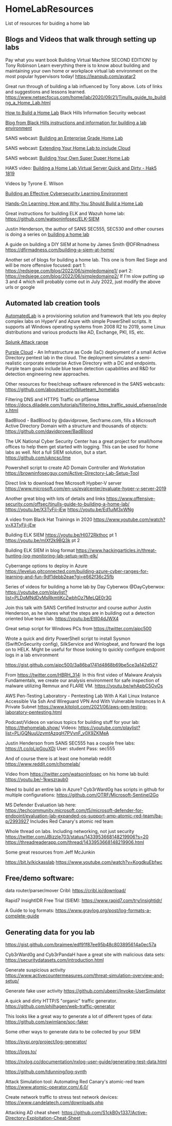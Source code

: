 # HomeLabResources
List of resources for buiding a home lab

## Blogs and Videos that walk through setting up labs
Pay what you want book
Building Virtual Machine SECOND EDITION! by Tony Robinson 
Learn everything there is to know about building and maintaining your own home or workplace virtual lab environment on the most popular hypervisors today!
https://leanpub.com/avatar2

Great run through of building a lab influenced by Tony above.  Lots of links and suggestions and lessons learned.
https://www.netsecfocus.com/home/lab/2020/09/21/Tjnulls_guide_to_building_a_Home_Lab.html

[How to Build a Home Lab](https://www.youtube.com/watch?v=_Ih_wjHafrM)
Black Hills Information Security webcast

[Blog from Black Hills instructions and information for building a lab environment](https://www.blackhillsinfosec.com/how-to-deploy-windows-optics-commands-downloads-instructions-and-screenshots/)

SANS webcast: [Building an Enterprise Grade Home Lab](https://youtu.be/jnotvkoUF9U)

SANS webcast: [Extending Your Home Lab to include Cloud](https://youtu.be/j69DRB4WGeY)

SANS webcast: [Building Your Own Super Duper Home Lab](https://youtu.be/uzqwoufhwyk)

HAK5 video: [Building a Home Lab Virtual Server Quick and Dirty - Hak5 1819](https://youtu.be/9SpQ1fRQAto)

Videos by Tyrone E. Wilson

[Building an Effective Cybersecurity Learning Environment](https://www.youtube.com/watch?v=ZYAgyZ7RZm8)

[Hands-On Learning: How and Why You Should Build a Home Lab](https://www.youtube.com/watch?v=CL2Ng191KQE)

Great instructions for building ELK and Wazuh home lab:  
https://github.com/watsoninfosec/ELK-SIEM

Justin Henderson, the author of SANS SEC555, SEC530 and other courses is doing a series on [building a home lab](https://youtube.com/playlist?list=PLIQlcXRut9IPF8cJSSf0-BsoFy_1SOGYQ)

A guide on building a DIY SIEM at home by James Smith @DFIRmadness
https://dfirmadness.com/building-a-siem-at-home/

Another set of blogs for building a home lab.  This one is from Red Siege and will be more offensive focused:
part 1:  https://redsiege.com/blog/2022/06/simpledomainp1/
part 2:  https://redsiege.com/blog/2022/06/simpledomainp2/
If I'm slow putting up 3 and 4 which will probably come out in July 2022, just modify the above urls or google

## Automated lab creation tools


[AutomatedLab](https://github.com/AutomatedLab/AutomatedLab)
is a provisioning solution and framework that lets you deploy complex labs on HyperV and Azure with simple PowerShell scripts. It supports all Windows operating systems from 2008 R2 to 2019, some Linux distributions and various products like AD, Exchange, PKI, IIS, etc. 

[Splunk Attack range](https://github.com/splunk/attack_range)

[Purple Cloud](https://github.com/iknowjason/PurpleCloud) - An Infrastructure as Code (IaC) deployment of a small Active Directory pentest lab in the cloud. The deployment simulates a semi-realistic corporate enterprise Active Directory with a DC and endpoints. Purple team goals include blue team detection capabilities and R&D for detection engineering new approaches. 



Other resources for free/cheap software referenced in the SANS webcasts:   https://github.com/aboutsecurity/blueteam_homelabs

Filtering DNS and HTTPS Traffic on pfSense
https://docs.diladele.com/tutorials/filtering_https_traffic_squid_pfsense/index.html


BadBlood - BadBlood by @davidprowe, Secframe.com, fills a Microsoft Active Directory Domain with a structure and thousands of objects:  
https://github.com/davidprowe/BadBlood


The UK National Cyber Security Center has a great project for small/home offices to help them get started with logging.  This can be used for home labs as well. Not a full SIEM solution, but a start.
https://github.com/ukncsc/lme


Powershell script to create AD Domain Controller and Workstation     
https://browninfosecguy.com/Active-Directory-Lab-Setup-Tool

Direct link to download free Microsoft Hypber-V server    
https://www.microsoft.com/en-us/evalcenter/evaluate-hyper-v-server-2019


Another great blog with lots of details and links
https://www.offensive-security.com/offsec/tjnulls-guide-to-building-a-home-lab/
https://youtu.be/X3TyFji-jEw
https://youtu.be/Ed1ujM3xWNg


A video from Black Hat Trainings in 2020
https://www.youtube.com/watch?v=X3TyFji-jEw

Building ELK SIEM 
https://youtu.be/HI072Rkthoc  pt 1
https://youtu.be/mIXf2k9BQ3k  pt 2

Building ELK SIEM in blog format
https://www.hackingarticles.in/threat-hunting-log-monitoring-lab-setup-with-elk/

Cyberrange options to deploy in Azure
https://levelup.gitconnected.com/building-azure-cyber-ranges-for-learning-and-fun-9df1debb2eae?gi=e662f36c25fb

Series of videos for building a home lab by Day Cyberwox @DayCyberwox:
https://youtube.com/playlist?list=PLDqMNdDvMsRkmtiKcZwbhOz7MeLQE0r3G

Join this talk with SANS Certified Instructor and course author Justin Henderson, as he shares what the steps are in building out a detection oriented blue team lab.
https://youtu.be/EtlI04dJWX4

Great setup script for Windows PCs from https://twitter.com/ajpc500

Wrote a quick and dirty PowerShell script to install Sysmon (SwiftOnSecurity config), SilkService and Winlogbeat, and forward the logs on to HELK. Might be useful for those looking to quickly configure endpoint logs in a lab environment

https://gist.github.com/ajpc500/3a86ba1741d4868b69be5ce3a142d527

From https://twitter.com/HBRH_314:
In this first video of Malware Analysis Fundamentals, we create our analysis environment for safe inspection of malware utilizing Remnux and FLARE VM.
https://youtu.be/whApbC5OvOs

AWS Pen-Testing Laboratory - Pentesting Lab With A Kali Linux Instance Accessible Via Ssh And Wireguard VPN And With Vulnerable Instances In A Private Subnet 
https://www.kitploit.com/2021/06/aws-pen-testing-laboratory-pentesting.html

Podcast/Videos on various topics for building stuff for your lab:
https://thehomelab.show/
Videos: https://youtube.com/playlist?list=PLjGQNuuUzvmtAzqgH7PVvnF_v0X9ZKMeA

Justin Henderson from SANS SEC555 has a couple free labs:  https://t.co/pLipGouXDj
User: student Pass: sec555

And of course there is at least one homelab reddit
https://www.reddit.com/r/homelab/

Video from https://twitter.com/watsoninfosec on his home lab build:
https://youtu.be/-1kwszraub0

Need to build an entire lab in Azure?  Cyb3rWard0g has scripts in github for multiple configurations:
https://github.com/OTRF/Microsoft-Sentinel2Go

MS Defender Evaluation lab here:  https://techcommunity.microsoft.com/t5/microsoft-defender-for-endpoint/evaluation-lab-expanded-os-support-amp-atomic-red-team/ba-p/2993927
Includes Red Canary's atomic red team

Whole thread on labs.  Including networking, not just security
https://twitter.com/JBizzle703/status/1433953668148219906?s=20
https://threadreaderapp.com/thread/1433953668148219906.html


Some great resources from Jeff McJunkin

https://bit.ly/kickasslab
https://www.youtube.com/watch?v=KogdkuEbfwc


## Free/demo software:

data router/parser/mover  Cribl:  https://cribl.io/download/

Rapid7 InsightIDR Free Trial (SIEM): https://www.rapid7.com/try/insightidr/

A Guide to log formats:
https://www.graylog.org/post/log-formats-a-complete-guide

## Generating data for you lab

https://gist.github.com/braimee/edf91f87ee95b48c803895614a0ec57a

Cyb3rWard0g and Cyb3rPandaH have a great site with malicious data sets:
    https://securitydatasets.com/introduction.html
    
Generate suspicious activity
https://www.activecountermeasures.com/threat-simulation-overview-and-setup/

Generate fake user activity
https://github.com/ubeeri/Invoke-UserSimulator

A quick and dirty HTTP/S "organic" traffic generator.    https://github.com/philhagen/web-traffic-generator

This looks like a great way to generate a lot of different types of data:
https://github.com/swimlane/soc-faker

Some other ways to generate data to be collected by your SIEM

https://pypi.org/project/log-generator/

https://logs.to/

https://nxlog.co/documentation/nxlog-user-guide/generating-test-data.html

https://github.com/tdunning/log-synth


Attack Simulation tool:  Automating Red Canary's atomic-red team   https://www.atomic-operator.com/.6.0/

Create network traffic to stress test network devices:  https://www.candelatech.com/downloads.php

Attacking AD cheat sheet:  https://github.com/S1ckB0y1337/Active-Directory-Exploitation-Cheat-Sheet

